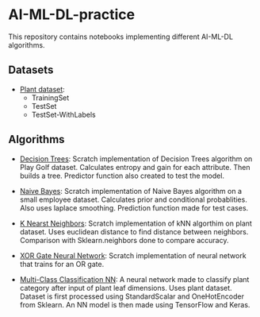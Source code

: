 # AI-ML-DL-practice

This repository contains notebooks implementing different AI-ML-DL algorithms.

## Datasets
  - [Plant dataset](https://github.com/abdulrahmanjawad/AI-ML-DL-practice/tree/main/dataset/plant-dataset):
      * TrainingSet
      * TestSet
      * TestSet-WithLabels

## Algorithms

 - [Decision Trees](https://github.com/abdulrahmanjawad/AI-ML-DL-practice/blob/main/Decision%20Trees.ipynb):
Scratch implementation of Decision Trees algorithm on Play Golf dataset. Calculates entropy and gain for each attribute. Then builds a tree. Predictor function also created to test the model.

- [Naive Bayes](https://github.com/abdulrahmanjawad/AI-ML-DL-practice/blob/main/Naive%20Bayes.ipynb):
Scratch implementation of Naive Bayes algorithm on a small employee dataset. Calculates prior and conditional probablities. Also uses laplace smoothing. Prediction function made for test cases.

- [K Nearst Neighbors](https://github.com/abdulrahmanjawad/AI-ML-DL-practice/blob/main/k%20Nearest%20Neighbors.ipynb):
Scratch implementation of kNN algorthim on plant dataset. Uses euclidean distance to find distance between neighbors. Comparison with Sklearn.neighbors done to compare accuracy.

- [XOR Gate Neural Network](https://github.com/abdulrahmanjawad/AI-ML-DL-practice/blob/main/OR%20Neural%20Network.ipynb):
Scratch implementation of neural network that trains for an OR gate. 

- [Multi-Class Classification NN](https://github.com/abdulrahmanjawad/AI-ML-DL-practice/blob/main/Multi_class_Classification_NN.ipynb):
A neural network made to classify plant category after input of plant leaf dimensions. Uses plant dataset. Dataset is first processed using StandardScalar and OneHotEncoder from Sklearn. An NN model is then made using TensorFlow and Keras. 
